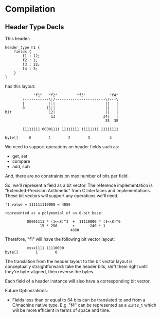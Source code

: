 # Compilation

## Header Type Decls

This header:

```
header_type h1 {
    fields {
        f1 : 12;
        f2 : 1;
        f3 : 22;
        f4 : 5;
    }
}
```

has this layout:

```
             "f1"   "f2"         "f3"           "f4"
        /-----------\|/-----------------------\/---\
        |           |||                       ||   |
        0          11||                       ||   |
bit                 12|                       ||   |
                     13                      34|   |
                                              35  39

        11111111 00001111 11111111 11111111 11111111

byte[]     0        1        2        3         4
```

We need to support operations on header fields such as:

* get, set
* compare
* add, sub

And, there are no constraints on max number of bits per field.

So, we'll represent a field as a bit vector.  The reference implementation is
"Extended-Precision Arithmetic" from C Interfaces and Implementations.  These
bit vectors will support any operations we'll need.

```
f1 value = 111111110000 = 4080

represented as a polynomial of an 8-bit base:

          00001111 * (1<<8)^1  +  11110000 * (1<<8)^0
                15 * 256       +       240 * 1
                              4080
```

Therefore, "f1" will have the following bit vector layout:

```
          xxxx1111 11110000
byte[]        1        0
```

The translation from the header layout to the bit vector layout is
conceptually straightforward: take the header bits, shift them right until
they're byte-aligned, then reverse the bytes.

Each field of a header instance will also have a corresponding bit vector.

Future Optimizations:

* Fields less than or equal to 64 bits can be translated to and from a C/machine
native type.  E.g. "f4" can be represented as a `uint8_t` which will be more
efficient in terms of space and time.

